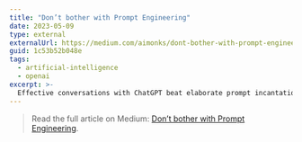 ```yaml
---
title: "Don’t bother with Prompt Engineering"
date: 2023-05-09
type: external
externalUrl: https://medium.com/aimonks/dont-bother-with-prompt-engineering-1c53b52b048e
guid: 1c53b52b048e
tags:
  - artificial-intelligence
  - openai
excerpt: >-
  Effective conversations with ChatGPT beat elaborate prompt incantations, even for serious work.
---
```


> Read the full article on Medium: [Don’t bother with Prompt Engineering](https://medium.com/aimonks/dont-bother-with-prompt-engineering-1c53b52b048e).
